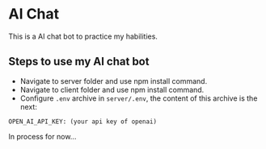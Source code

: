 # AI Chat
This is a AI chat bot to practice my habilities.

## Steps to use my AI chat bot
- Navigate to server folder and use npm install command.
- Navigate to client folder and use npm install command.
- Configure `.env` archive in `server/.env`, the content of this archive is the next:

`
OPEN_AI_API_KEY: (your api key of openai)
`

In process for now...